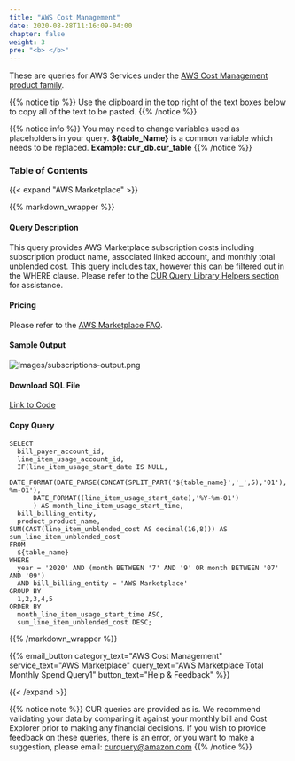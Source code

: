 ```yaml
---
title: "AWS Cost Management"
date: 2020-08-28T11:16:09-04:00
chapter: false
weight: 3
pre: "<b> </b>"
---
```


These are queries for AWS Services under the [AWS Cost Management product family](https://aws.amazon.com/aws-cost-management/).  

{{% notice tip %}}
Use the clipboard in the top right of the text boxes below to copy all of the text to be pasted.
{{% /notice %}}

{{% notice info %}}
You may need to change variables used as placeholders in your query. **${table_Name}** is a common variable which needs to be replaced. **Example: cur_db.cur_table**
{{% /notice %}}

### Table of Contents

{{< expand "AWS Marketplace" >}}

{{% markdown_wrapper %}}

#### Query Description
This query provides AWS Marketplace subscription costs including subscription product name, associated linked account, and monthly total unblended cost.  This query includes tax, however this can be filtered out in the WHERE clause.  Please refer to the [CUR Query Library Helpers section](/cost/300_labs/300_cur_queries/query_help/) for assistance.  

#### Pricing
Please refer to the [AWS Marketplace FAQ](https://aws.amazon.com/marketplace/help/).

#### Sample Output
![Images/subscriptions-output.png](/Cost/300_CUR_Queries/Images/AWS_Cost_Management/marketplacespend.png)

#### Download SQL File
[Link to Code](/Cost/300_CUR_Queries/Code/AWS_Cost_Management/marketplacespend.sql)

#### Copy Query
    SELECT
      bill_payer_account_id,
      line_item_usage_account_id,
      IF(line_item_usage_start_date IS NULL, 
          DATE_FORMAT(DATE_PARSE(CONCAT(SPLIT_PART('${table_name}','_',5),'01'),'%Y%m%d'),'%Y-%m-01'),
          DATE_FORMAT((line_item_usage_start_date),'%Y-%m-01') 
          ) AS month_line_item_usage_start_time,
      bill_billing_entity,
      product_product_name,
    SUM(CAST(line_item_unblended_cost AS decimal(16,8))) AS sum_line_item_unblended_cost
    FROM 
      ${table_name}
    WHERE 
      year = '2020' AND (month BETWEEN '7' AND '9' OR month BETWEEN '07' AND '09')
      AND bill_billing_entity = 'AWS Marketplace'
    GROUP BY
      1,2,3,4,5
    ORDER BY
      month_line_item_usage_start_time ASC,
      sum_line_item_unblended_cost DESC;

{{% /markdown_wrapper %}}

{{% email_button category_text="AWS Cost Management" service_text="AWS Marketplace" query_text="AWS Marketplace Total Monthly Spend Query1" button_text="Help & Feedback" %}}

{{< /expand >}}

{{% notice note %}}
CUR queries are provided as is. We recommend validating your data by comparing it against your monthly bill and Cost Explorer prior to making any financial decisions. If you wish to provide feedback on these queries, there is an error, or you want to make a suggestion, please email: curquery@amazon.com
{{% /notice %}}






